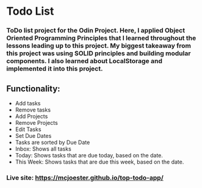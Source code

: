# Todo List 

### ToDo list project for the Odin Project. Here, I applied Object Oriented Programming Principles that I learned throughout the lessons leading up to this project. My biggest takeaway from this project was using SOLID principles and building modular components. I also learned about LocalStorage and implemented it into this project.

## Functionality:
- Add tasks
- Remove tasks
- Add Projects
- Remove Projects
- Edit Tasks
- Set Due Dates
- Tasks are sorted by Due Date
- Inbox: Shows all tasks
- Today: Shows tasks that are due today, based on the date.
- This Week: Shows tasks that are due this week, based on the date. 

### Live site: https://mcjoester.github.io/top-todo-app/
